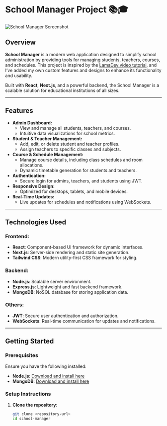 # School Manager Project 📚🎓  

![School Manager Screenshot](path/to/your/image.jpg)  

## Overview  

**School Manager** is a modern web application designed to simplify school administration by providing tools for managing students, teachers, courses, and schedules. This project is inspired by the [LamaDev video tutorial](https://www.youtube.com/c/LamaDev), and I’ve added my own custom features and designs to enhance its functionality and usability.

Built with **React**, **Next.js**, and a powerful backend, the School Manager is a scalable solution for educational institutions of all sizes.

---

## Features  

- **Admin Dashboard:**
  - View and manage all students, teachers, and courses.
  - Intuitive data visualizations for school metrics.
- **Student & Teacher Management:**
  - Add, edit, or delete student and teacher profiles.
  - Assign teachers to specific classes and subjects.
- **Course & Schedule Management:**
  - Manage course details, including class schedules and room allocations.
  - Dynamic timetable generation for students and teachers.
- **Authentication:**
  - Secure login for admins, teachers, and students using JWT.
- **Responsive Design:**
  - Optimized for desktops, tablets, and mobile devices.
- **Real-Time Updates:**
  - Live updates for schedules and notifications using WebSockets.

---

## Technologies Used  

### Frontend:  
- **React**: Component-based UI framework for dynamic interfaces.  
- **Next.js**: Server-side rendering and static site generation.  
- **Tailwind CSS**: Modern utility-first CSS framework for styling.  

### Backend:  
- **Node.js**: Scalable server environment.  
- **Express.js**: Lightweight and fast backend framework.  
- **MongoDB**: NoSQL database for storing application data.  

### Others:  
- **JWT**: Secure user authentication and authorization.  
- **WebSockets**: Real-time communication for updates and notifications.  

---

## Getting Started  

### Prerequisites  

Ensure you have the following installed:  
- **Node.js**: [Download and install here](https://nodejs.org/)  
- **MongoDB**: [Download and install here](https://www.mongodb.com/try/download/community)  

### Setup Instructions  

1. **Clone the repository**:  
   ```bash
   git clone <repository-url>
   cd school-manager
